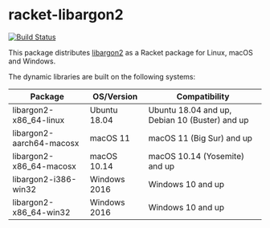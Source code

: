 # racket-libargon2

[![Build Status](https://img.shields.io/endpoint.svg?url=https%3A%2F%2Factions-badge.atrox.dev%2FBogdanp%2Fracket-libargon2%2Fbadge&style=flat)](https://actions-badge.atrox.dev/Bogdanp/racket-libargon2/goto)

This package distributes [libargon2] as a Racket package for Linux,
macOS and Windows.

The dynamic libraries are built on the following systems:

| Package                  | OS/Version   | Compatibility                                  |
|--------------------------|--------------|------------------------------------------------|
| libargon2-x86_64-linux   | Ubuntu 18.04 | Ubuntu 18.04 and up, Debian 10 (Buster) and up |
| libargon2-aarch64-macosx | macOS 11     | macOS 11 (Big Sur) and up                      |
| libargon2-x86_64-macosx  | macOS 10.14  | macOS 10.14 (Yosemite) and up                  |
| libargon2-i386-win32     | Windows 2016 | Windows 10 and up                              |
| libargon2-x86_64-win32   | Windows 2016 | Windows 10 and up                              |


[libargon2]: https://github.com/P-H-C/phc-winner-argon2
